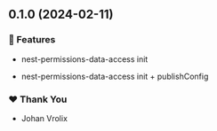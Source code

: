 ## 0.1.0 (2024-02-11)


### 🚀 Features

- nest-permissions-data-access init

- nest-permissions-data-access init + publishConfig


### ❤️  Thank You

- Johan Vrolix